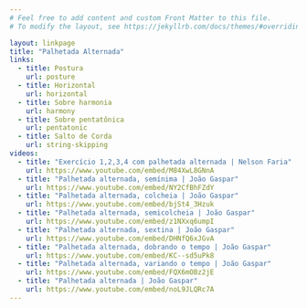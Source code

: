```yaml
---
# Feel free to add content and custom Front Matter to this file.
# To modify the layout, see https://jekyllrb.com/docs/themes/#overriding-theme-defaults

layout: linkpage
title: "Palhetada Alternada"
links:
  - title: Postura
    url: posture
  - title: Horizontal
    url: horizontal
  - title: Sobre harmonia
    url: harmony
  - title: Sobre pentatônica
    url: pentatonic
  - title: Salto de Corda
    url: string-skipping
videos:
  - title: "Exercício 1,2,3,4 com palhetada alternada | Nelson Faria"
    url: https://www.youtube.com/embed/M84XwL8GNnA
  - title: "Palhetada alternada, semínima | João Gaspar"
    url: https://www.youtube.com/embed/NY2CfBhFZdY
  - title: "Palhetada alternada, colcheia | João Gaspar"
    url: https://www.youtube.com/embed/bjSt4_3Hzuk
  - title: "Palhetada alternada, semicolcheia | João Gaspar"
    url: https://www.youtube.com/embed/z1NXxq6umpI
  - title: "Palhetada alternada, sextina | João Gaspar"
    url: https://www.youtube.com/embed/DHNfQ6xJGvA
  - title: "Palhetada alternada, dobrando o tempo | João Gaspar"
    url: https://www.youtube.com/embed/KC--sd5uPk8
  - title: "Palhetada alternada, variando o tempo | João Gaspar"
    url: https://www.youtube.com/embed/FQX6mOBz2jE
  - title: "Palhetada alternada | João Gaspar"
    url: https://www.youtube.com/embed/noL9JLQRc7A
---
```

